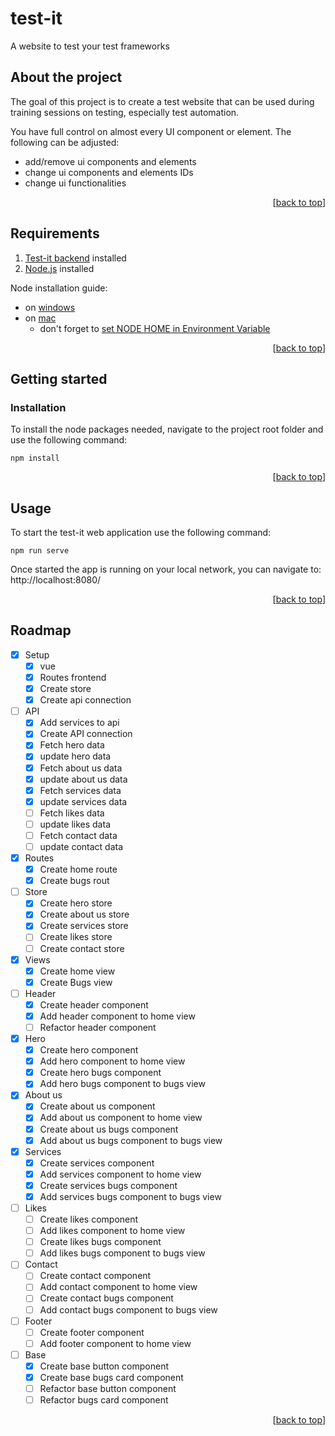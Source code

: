 <a name="readme-top"></a>

# test-it

A website to test your test frameworks

## About the project

The goal of this project is to create a test website that can be used during training sessions on testing, especially test automation.

You have full control on almost every UI component or element. The following can be adjusted:
- add/remove ui components and elements
- change ui components and elements IDs
- change ui functionalities

<p align="right">[<a href="#readme-top">back to top</a>]</p>

## Requirements

1. [Test-it backend](https://github.com/WouterBeinsberger/test-it-backend) installed
2. [Node.js](https://nodejs.org/en/download/) installed

Node installation guide:
- on [windows](https://radixweb.com/blog/installing-npm-and-nodejs-on-windows-and-mac#windows)
- on [mac](https://radixweb.com/blog/installing-npm-and-nodejs-on-windows-and-mac#mac)
  - don't forget to [set NODE HOME in Environment Variable](https://radixweb.com/blog/installing-npm-and-nodejs-on-windows-and-mac#set)

<p align="right">[<a href="#readme-top">back to top</a>]</p>

## Getting started

### Installation

To install the node packages needed, navigate to the project root folder and use the following command:
```
npm install
```

<p align="right">[<a href="#readme-top">back to top</a>]</p>

## Usage

To start the test-it web application use the following command:
```
npm run serve
```

Once started the app is running on your local network, you can navigate to: http://localhost:8080/

<p align="right">[<a href="#readme-top">back to top</a>]</p>

## Roadmap

- [x] Setup
  - [x] vue
  - [x] Routes frontend
  - [x] Create store
  - [x] Create api connection
- [ ] API
  - [x] Add services to api
  - [x] Create API connection
  - [x] Fetch hero data
  - [x] update hero data
  - [x] Fetch about us data
  - [x] update about us data
  - [x] Fetch services data
  - [x] update services data
  - [ ] Fetch likes data
  - [ ] update likes data
  - [ ] Fetch contact data
  - [ ] update contact data
- [x] Routes
  - [x] Create home route
  - [x] Create bugs rout
- [ ] Store
  - [x] Create hero store
  - [x] Create about us store
  - [x] Create services store
  - [ ] Create likes store
  - [ ] Create contact store
- [x] Views
  - [x] Create home view
  - [x] Create Bugs view
- [ ] Header
  - [x] Create header component
  - [x] Add header component to home view
  - [ ] Refactor header component
- [x] Hero
  - [x] Create hero component
  - [x] Add hero component to home view
  - [x] Create hero bugs component
  - [x] Add hero bugs component to bugs view
- [x] About us
  - [x] Create about us component
  - [x] Add about us component to home view
  - [x] Create about us bugs component
  - [x] Add about us bugs component to bugs view
- [x] Services
  - [x] Create services component
  - [x] Add services component to home view
  - [x] Create services bugs component
  - [x] Add services bugs component to bugs view
- [ ] Likes
  - [ ] Create likes component
  - [ ] Add likes component to home view
  - [ ] Create likes bugs component
  - [ ] Add likes bugs component to bugs view
- [ ] Contact
  - [ ] Create contact component
  - [ ] Add contact component to home view
  - [ ] Create contact bugs component
  - [ ] Add contact bugs component to bugs view
- [ ] Footer
  - [ ] Create footer component
  - [ ] Add footer component to home view
- [ ] Base
  - [x] Create base button component
  - [x] Create base bugs card component
  - [ ] Refactor base button component
  - [ ] Refactor bugs card component

  <p align="right">[<a href="#readme-top">back to top</a>]</p>
